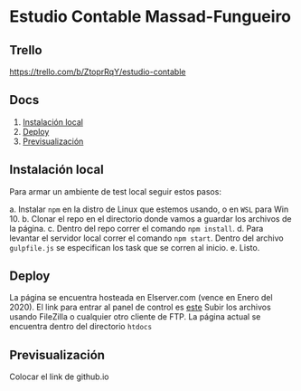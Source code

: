 # Estudio Contable Massad-Fungueiro

## Trello
https://trello.com/b/ZtoprRqY/estudio-contable

## Docs


1. [Instalación local](https://github.com/GDoval/EstudioContable#instalaci%C3%B3n-local)
2. [Deploy](https://github.com/GDoval/EstudioContable#deploy)
3. [Previsualización](https://github.com/GDoval/EstudioContable#previsualizaci%C3%B3n)

## Instalación local

Para armar un ambiente de test local seguir estos pasos:
  
  a. Instalar `npm` en la distro de Linux que estemos usando, o en `WSL` para Win 10.
  b. Clonar el repo en el directorio donde vamos a guardar los archivos de la página.
  c. Dentro del repo correr el comando `npm install`.
  d. Para levantar el servidor local correr el comando `npm start`. Dentro del archivo `gulpfile.js` se especifican los task que se corren
  al inicio.
  e. Listo.




## Deploy
  
  La página se encuentra hosteada en Elserver.com (vence en Enero del 2020). El link para entrar al panel de control es [este](https://panel.elserver.com/#/contabogas.com.ar/site/)
  Subir los archivos usando FileZilla o cualquier otro cliente de FTP. La página actual se encuentra dentro del directorio `htdocs`

## Previsualización 

  Colocar el link de github.io

